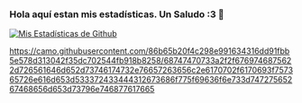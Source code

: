 ### Hola aquí estan mis estadísticas. Un Saludo :3 👋
[![ Mis Estadísticas de Github](https://github-readme-stats.vercel.app/api?username=S3rC4D1&show_icons=true&theme=synthwave)](https://github.com/S3rC4D1/Sercadi)

https://camo.githubusercontent.com/86b65b20f4c298e991634316dd91fbb5e578d313042f35dc702544fb918b8258/68747470733a2f2f6769746875622d726561646d652d73746174732e76657263656c2e6170702f6170693f757365726e616d653d533372433444312673686f775f69636f6e733d74727565267468656d653d73796e746877617665
